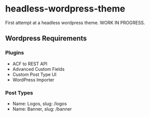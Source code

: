 # headless-wordpress-theme
First attempt at a headless wordpress theme. WORK IN PROGRESS.

## Wordpress Requirements

### Plugins
* ACF to REST API
* Advanced Custom Fields
* Custom Post Type UI
* WordPress Importer

### Post Types
* Name: Logos, slug: /logos
* Name: Banner, slug: /banner

